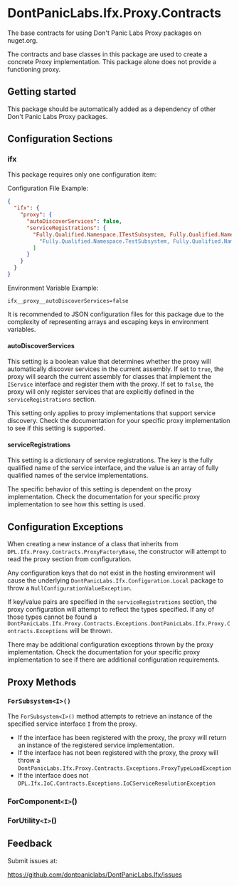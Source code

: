 # DontPanicLabs.Ifx.Proxy.Contracts

The base contracts for using Don't Panic Labs Proxy packages on nuget.org.

The contracts and base classes in this package are used to create a concrete Proxy implementation.  This package alone does not provide a functioning proxy.

## Getting started

This package should be automatically added as a dependency of other Don't Panic Labs Proxy packages.

## Configuration Sections

### ifx
This package requires only one configuration item:

Configuration File Example:
```json
{
  "ifx": {
    "proxy": {
      "autoDiscoverServices": false,
      "serviceRegistrations": {
        "Fully.Qualified.Namespace.ITestSubsystem, Fully.Qualified.Namespace.AssemblyName": [
          "Fully.Qualified.Namespace.TestSubsystem, Fully.Qualified.Namespace.AssemblyName"
        ]
      }
    }
  }
}
```

Environment Variable Example:
```
ifx__proxy__autoDiscoverServices=false
```
It is recommended to JSON configuration files for this package due to the complexity of representing arrays and escaping keys in environment variables.

#### autoDiscoverServices
This setting is a boolean value that determines whether the proxy will automatically discover services in the current assembly. If set to `true`, the proxy will search the current assembly for classes that implement the `IService` interface and register them with the proxy. If set to `false`, the proxy will only register services that are explicitly defined in the `serviceRegistrations` section.

This setting only applies to proxy implementations that support service discovery.  Check the documentation for your specific proxy implementation to see if this setting is supported.

#### serviceRegistrations
This setting is a dictionary of service registrations. The key is the fully qualified name of the service interface, and the value is an array of fully qualified names of the service implementations.

The specific behavior of this setting is dependent on the proxy implementation.  Check the documentation for your specific proxy implementation to see how this setting is used.

## Configuration Exceptions
When creating a new instance of a class that inherits from `DPL.Ifx.Proxy.Contracts.ProxyFactoryBase`, the constructor will attempt to read the proxy section from configuration.

Any configuration keys that do not exist in the hosting environment will cause the underlying `DontPanicLabs.Ifx.Configuration.Local` package to throw a `NullConfigurationValueException`.

If key/value pairs are specified in the `serviceRegistrations` section, the proxy configuration will attempt to reflect the types specified.  If any of those types cannot be found a `DontPanicLabs.Ifx.Proxy.Contracts.Exceptions.DontPanicLabs.Ifx.Proxy.Contracts.Exceptions` will be thrown.

There may be additional configuration exceptions thrown by the proxy implementation.  Check the documentation for your specific proxy implementation to see if there are additional configuration requirements.

## Proxy Methods

### `ForSubsystem<I>()`

The `ForSubsystem<I>()` method attempts to retrieve an instance of the specified service interface `I` from the proxy.
 - If the interface has been registered with the proxy, the proxy will return an instance of the registered service implementation.
 - If the interface has not been registered with the proxy, the proxy will throw a `DontPanicLabs.Ifx.Proxy.Contracts.Exceptions.ProxyTypeLoadException`
 - If the interface does not `DPL.Ifx.IoC.Contracts.Exceptions.IoCServiceResolutionException`

### ForComponent`<I>`()

### ForUtility`<I>`()

## Feedback

Submit issues at:

https://github.com/dontpaniclabs/DontPanicLabs.Ifx/issues